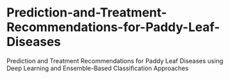 # Prediction-and-Treatment-Recommendations-for-Paddy-Leaf-Diseases
Prediction and Treatment Recommendations for Paddy Leaf Diseases using Deep Learning and Ensemble-Based Classification Approaches
